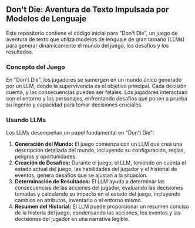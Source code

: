 ## Don't Die: Aventura de Texto Impulsada por Modelos de Lenguaje 

Este repositorio contiene el código inicial para "Don't Die", un juego de aventura de texto que utiliza modelos de lenguaje de gran tamaño (LLMs) para generar dinámicamente el mundo del juego, los desafíos y los resultados.

### Concepto del Juego

En "Don't Die", los jugadores se sumergen en un mundo único generado por un LLM, donde la supervivencia es el objetivo principal.  Cada decisión cuenta, y las consecuencias pueden ser fatales. Los jugadores interactúan con el entorno y los personajes, enfrentando desafíos que ponen a prueba su ingenio y capacidad para tomar decisiones cruciales.

### Usando LLMs

Los LLMs desempeñan un papel fundamental en "Don't Die":

1. **Generación del Mundo:** El juego comienza con un LLM que crea una descripción detallada del mundo, incluyendo su configuración, reglas, peligros y oportunidades.
2. **Creación de Desafíos:** Durante el juego, el LLM, teniendo en cuenta el estado actual del juego, las habilidades del jugador y el historial de eventos, genera desafíos que se ajustan a la situación.
3. **Determinación de Resultados:** El LLM ayuda a determinar las consecuencias de las acciones del jugador, evaluando las decisiones tomadas y calculando su impacto en el estado del juego, incluyendo cambios en atributos, inventario o el entorno mismo. 
4. **Resumen del Historial:** El LLM puede proporcionar un resumen conciso de la historia del juego, condensando las acciones, los eventos y las decisiones del jugador en una narrativa legible.

